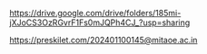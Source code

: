 https://drive.google.com/drive/folders/185mi-jXJoCS3OzRGvrF1Fs0mJQPh4CJ_?usp=sharing


https://preskilet.com/202401100145@mitaoe.ac.in
